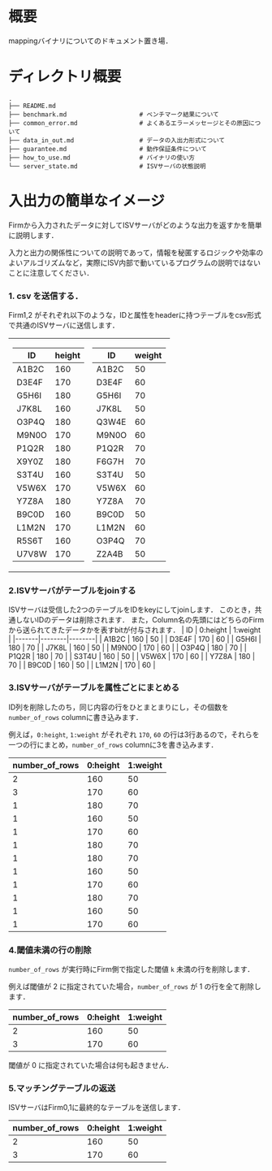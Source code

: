 # 概要
mappingバイナリについてのドキュメント置き場．

# ディレクトリ概要
```
.
├── README.md
├── benchmark.md                    # ベンチマーク結果について
├── common_error.md                 # よくあるエラーメッセージとその原因について
├── data_in_out.md                  # データの入出力形式について
├── guarantee.md                    # 動作保証条件について
├── how_to_use.md                   # バイナリの使い方
└── server_state.md                 # ISVサーバの状態説明
```


# 入出力の簡単なイメージ
Firmから入力されたデータに対してISVサーバがどのような出力を返すかを簡単に説明します．

入力と出力の関係性についての説明であって，情報を秘匿するロジックや効率のよいアルゴリズムなど，実際にISV内部で動いているプログラムの説明ではないことに注意してください．

### 1. csv を送信する．
Firm1,2 がそれぞれ以下のような，IDと属性をheaderに持つテーブルをcsv形式で共通のISVサーバに送信します．
<table>
  <tr>
    <td>

| ID    | height |
|-------|--------|
| A1B2C | 160    |
| D3E4F | 170    |
| G5H6I | 180    |
| J7K8L | 160    |
| O3P4Q | 180    |
| M9N0O | 170    |
| P1Q2R | 180    |
| X9Y0Z | 180    |
| S3T4U | 160    |
| V5W6X | 170    |
| Y7Z8A | 180    |
| B9C0D | 160    |
| L1M2N | 170    |
| R5S6T | 160    |
| U7V8W | 170    |



</td>
<td>

| ID    | weight |
|-------|--------|
| A1B2C | 50     |
| D3E4F | 60     |
| G5H6I | 70     |
| J7K8L | 50     |
| Q3W4E | 60     |
| M9N0O | 60     |
| P1Q2R | 70     |
| F6G7H | 70     |
| S3T4U | 50     |
| V5W6X | 60     |
| Y7Z8A | 70     |
| B9C0D | 50     |
| L1M2N | 60     |
| O3P4Q | 70     |
| Z2A4B | 50     |

</td>
</tr>
</table>

### 2.ISVサーバがテーブルをjoinする
ISVサーバは受信した2つのテーブルをIDをkeyにしてjoinします．
このとき，共通しないIDのデータは削除されます．
また，Column名の先頭にはどちらのFirmから送られてきたデータかを表すbitが付与されます．
| ID    | 0:height | 1:weight |
|-------|--------|--------|
| A1B2C | 160    | 50     |
| D3E4F | 170    | 60     |
| G5H6I | 180    | 70     |
| J7K8L | 160    | 50     |
| M9N0O | 170    | 60     |
| O3P4Q | 180    | 70     |
| P1Q2R | 180    | 70     |
| S3T4U | 160    | 50     |
| V5W6X | 170    | 60     |
| Y7Z8A | 180    | 70     |
| B9C0D | 160    | 50     |
| L1M2N | 170    | 60     |

### 3.ISVサーバがテーブルを属性ごとにまとめる
ID列を削除したのち，同じ内容の行をひとまとまりにし，その個数を `number_of_rows` columnに書き込みます．

例えば，`0:height`,  `1:weight` がそれぞれ `170`, `60` の行は3行あるので，それらを一つの行にまとめ，`number_of_rows` columnに3を書き込みます．

| number_of_rows | 0:height | 1:weight |
|----------------|--------|--------|
| 2              | 160    | 50     |
| 3              | 170    | 60     |
| 1              | 180    | 70     |
| 1              | 160    | 50     |
| 1              | 170    | 60     |
| 1              | 180    | 70     |
| 1              | 180    | 70     |
| 1              | 160    | 50     |
| 1              | 170    | 60     |
| 1              | 180    | 70     |
| 1              | 160    | 50     |
| 1              | 170    | 60     |

### 4.閾値未満の行の削除
`number_of_rows` が実行時にFirm側で指定した閾値 `k` 未満の行を削除します．

例えば閾値が $2$ に指定されていた場合，`number_of_rows` が $1$ の行を全て削除します．

| number_of_rows | 0:height | 1:weight |
|----------------|--------|--------|
| 2              | 160    | 50     |
| 3              | 170    | 60     |

閾値が $0$ に指定されていた場合は何も起きません．

### 5.マッチングテーブルの返送
ISVサーバはFirm0,1に最終的なテーブルを送信します．

| number_of_rows | 0:height | 1:weight |
|----------------|--------|--------|
| 2              | 160    | 50     |
| 3              | 170    | 60     |